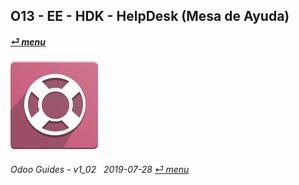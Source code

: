 ## O13 - EE - HDK - HelpDesk (Mesa de Ayuda)
#### [_&#x23CE; menu_](/en-us/o13/ee/en-us-o13-ee-guides_menu.md)  
### ![hdk](/doc/img/helpdesk.png)
	
###### Odoo Guides - v1_02 &nbsp; 2019-07-28  [_&#x23CE; menu_](/en-us/o13/ee/en-us-o13-ee-guides_menu.md)  
